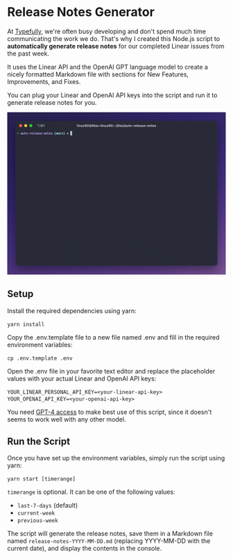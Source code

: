 # Release Notes Generator

At [Typefully](https://typefully.com), we're often busy developing and don't spend much time communicating the work we do. That's why I created this Node.js script to **automatically generate release notes** for our completed Linear issues from the past week. 

It uses the Linear API and the OpenAI GPT language model to create a nicely formatted Markdown file with sections for New Features, Improvements, and Fixes.

You can plug your Linear and OpenAI API keys into the script and run it to generate release notes for you.

![Release Notes Generator](./assets/preview.gif)

## Setup

Install the required dependencies using yarn:

```bash
yarn install
```

Copy the .env.template file to a new file named .env and fill in the required environment variables:

```
cp .env.template .env
```

Open the .env file in your favorite text editor and replace the placeholder values with your actual Linear and OpenAI API keys:

```
YOUR_LINEAR_PERSONAL_API_KEY=<your-linear-api-key>
YOUR_OPENAI_API_KEY=<your-openai-api-key>
```

You need [GPT-4 access](https://openai.com/waitlist/gpt-4-api) to make best use of this script, since it doesn't seems to work well with any other model.

## Run the Script

Once you have set up the environment variables, simply run the script using yarn:

```
yarn start [timerange]
```

`timerange` is optional. It can be one of the following values:

* `last-7-days` (default)
* `current-week`
* `previous-week`

The script will generate the release notes, save them in a Markdown file named `release-notes-YYYY-MM-DD.md` (replacing YYYY-MM-DD with the current date), and display the contents in the console.
